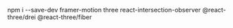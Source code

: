 npm i --save-dev framer-motion three react-intersection-observer @react-three/drei @react-three/fiber